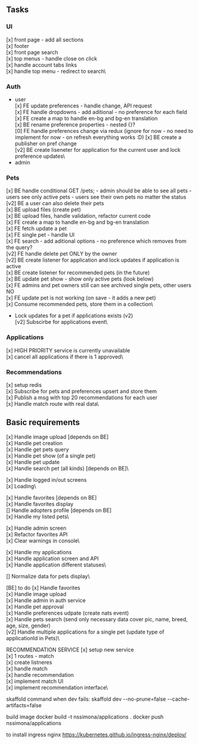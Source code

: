 ## Tasks

### UI

[x] front page - add all sections\
[x] footer\
[x] front page search\
[x] top menus - handle close on click\
[x] handle account tabs links\
[x] handle top menu - redirect to search\

### Auth

- user\
  [x] FE update preferences - handle change, API request\
  [x] FE handle dropdowns - add aditional - no preference for each field\
  [x] FE create a map to handle en-bg and bg-en translation\
  [x] BE rename preference properties - nested {}?\
  [0] FE handle preferences change via redux (ignore for now - no need to implement for now - on refresh everything works :D)
  [x] BE create a publisher on pref change\
  [v2] BE create liseneter for application for the current user and lock preference updates\
- admin

### Pets

[x] BE handle conditional GET /pets; - admin should be able to see all pets - users see only active pets - users see their own pets no matter the status\
[v2] BE a user can also delete their pets\
[x] BE upload files (create pet)\
[x] BE upload files, handle validation, refactor current code\
[x] FE create a map to handle en-bg and bg-en translation\
[x] FE fetch update a pet\
[x] FE single pet - handle UI\
[x] FE search - add aditional options - no preference which removes from the query?\
[v2] FE handle delete pet ONLY by the owner\
[v2] BE create listener for application and lock updates if application is active\
[x] BE create listener for recommended pets (in the future)\
[x] BE update pet show - show only active pets (look below)\
[x] FE admins and pet owners still can see archived single pets, other users NO\
[x] FE update pet is not working (on save - it adds a new pet)\
[x] Consume recommended pets, store them in a collection\

- Lock updates for a pet if applications exists (v2)\
  [v2] Subscirbe for applications event\

### Applications

[x] HIGH PRIORITY service is currently unavailable\
[x] cancel all applications if there is 1 approved\

### Recommendations

[x] setup redis\
[x] Subscribe for pets and preferences upsert and store them\
[x] Publish a msg with top 20 recommendations for each user\
[x] Handle match route with real data\

## Basic requirements

[x] Handle image upload [depends on BE]\
[x] Handle pet creation\
[x] Handle get pets query\
[x] Handle pet show (of a single pet)\
[x] Handle pet update\
[x] Handle search pet (all kinds) [depends on BE]\

[x] Handle logged in/out screens\
[x] Loading\

[x] Handle favorites [depends on BE]\
[x] Handle favorites display\
[] Handle adopters profile [depends on BE]\
[x] Handle my listed pets\

[x] Handle admin screen\
[x] Refactor favorites API\
[x] Clear warnings in console\

[x] Handle my applications\
[x] Handle application screen and API\
[x] Handle application different statuses\

[] Normalize data for pets display\

[BE] to do
[x] Handle favorites \
[x] Handle image upload\
[x] Handle admin in auth service\
[x] Handle pet approval\
[x] Handle preferences udpate (create nats event)\
[x] Handle pets search (send only necessary data cover pic, name, breed, age, size, gender)\
[v2] Handle multiple applications for a single pet (update type of applicationId in Pets)\

RECOMMENDATION SERVICE
[x] setup new service\
[x] 1 routes - match\
[x] create listneres\
[x] handle match\
[x] handle recommendation\
[x] implement match UI\
[x] implement recommendation interface\

skaffold command when dev fails:
skaffold dev --no-prune=false --cache-artifacts=false

build image
docker build -t nssimona/applications .
docker push nssimona/applications

to install ingress nginx
https://kubernetes.github.io/ingress-nginx/deploy/
